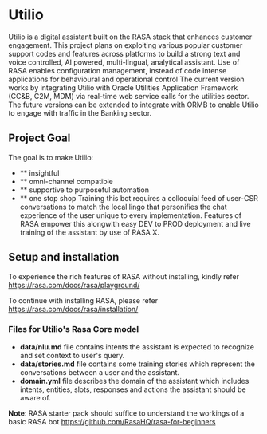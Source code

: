# Utilio
Utilio is a digital assistant built on the RASA stack that enhances customer engagement. This project plans on exploiting various popular customer support codes and features across platforms to build a strong text and voice controlled, AI powered, multi-lingual, analytical assistant. 
Use of RASA enables configuration management, instead of code intense applications  for behavioural and operational control
The current version works by integrating Utilio with Oracle Utilities Application Framework (CC&B, C2M, MDM) via real-time web service calls for the utilities sector. The future versions can be extended to integrate with ORMB to enable Utilio to engage with traffic in the Banking sector.

## Project Goal
The goal is to make Utilio:
- ** insightful
- ** omni-channel compatible
- ** supportive to purposeful automation
- ** one stop shop 
Training this bot requires a colloquial feed of user-CSR conversations to match the local lingo that personifies the chat experience of the user unique to every implementation. Features of RASA empower this  alongwith easy DEV to PROD deployment and live training of the assistant by use of RASA X.

## Setup and installation
To experience the rich features of RASA without installing, kindly refer
https://rasa.com/docs/rasa/playground/

To continue with installing RASA, please refer 
https://rasa.com/docs/rasa/installation/

### Files for Utilio's Rasa Core model
- **data/nlu.md** file contains intents the assistant is expected to recognize and set context to user's query. 
- **data/stories.md** file contains some training stories which represent the conversations between a user and the assistant. 
- **domain.yml** file describes the domain of the assistant which includes intents, entities, slots, responses and actions the assistant should be aware of.  

**Note**: RASA starter pack should suffice to understand the workings of a basic RASA bot
https://github.com/RasaHQ/rasa-for-beginners
